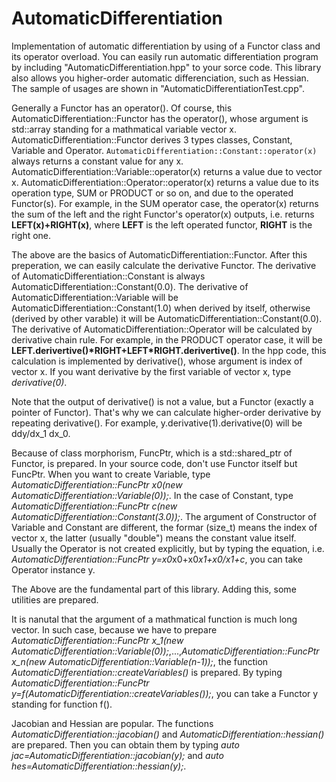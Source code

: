 # AutomaticDifferentiation
Implementation of automatic differentiation by using of a Functor class and its operator overload.
You can easily run automatic differentiation program by including "AutomaticDifferentiation.hpp" to your sorce code.
This library also allows you higher-order automatic differenciation, such as Hessian.
The sample of usages are shown in "AutomaticDifferentiationTest.cpp".

Generally a Functor has an operator().
Of course, this AutomaticDifferentiation::Functor has the operator(),
whose argument is std::array standing for a mathmatical variable vector x.
AutomaticDifferentiation::Functor derives 3 types classes, Constant, Variable and Operator.
`AutomaticDifferentiation::Constant::operator(x)` always returns a constant value for any x.
AutomaticDifferentiation::Variable::operator(x) returns a value due to vector x.
AutomaticDifferentiation::Operator::operator(x) returns a value due to its operation type, SUM or PRODUCT or so on,
and due to the operated Functor(s).
For example, in the SUM operator case, the operator(x) returns the sum of the left and the right Functor's operator(x) outputs,
i.e. returns **LEFT(x)+RIGHT(x)**, where **LEFT** is the left operated functor, **RIGHT** is the right one.

The above are the basics of AutomaticDifferentiation::Functor.
After this preperation, we can easily calculate the derivative Functor.
The derivative of AutomaticDifferentiation::Constant is always AutomaticDifferentiation::Constant(0.0).
The derivative of AutomaticDifferentiation::Variable will be AutomaticDifferentiation::Constant(1.0) when derived by itself,
otherwise (derived by other varable) it will be AutomaticDifferentiation::Constant(0.0).
The derivative of AutomaticDifferentiation::Operator will be calculated by derivative chain rule.
For example, in the PRODUCT operator case, it will be **LEFT.derivertive()\*RIGHT+LEFT\*RIGHT.derivertive()**.
In the hpp code, this calculation is implemented by derivative(), whose argument is index of vector x.
If you want derivative by the first variable of vector x, type *derivative(0)*.

Note that the output of derivative() is not a value, but a Functor (exactly a pointer of Functor).
That's why we can calculate higher-order derivative by repeating derivative(). For example, y.derivative(1).derivative(0) will be ddy/dx_1 dx_0.

Because of class morphorism, FuncPtr, which is a std::shared_ptr of Functor, is prepared.
In your source code, don't use Functor itself but FuncPtr.
When you want to create Variable, type *AutomaticDifferentiation::FuncPtr x0(new AutomaticDifferentiation::Variable(0));*.
In the case of Constant, type *AutomaticDifferentiation::FuncPtr c(new AutomaticDifferentiation::Constant(3.0));*.
The argument of Constructor of Variable and Constant are different,
the formar (size_t) means the index of vector x, the latter (usually "double") means the constant value itself.
Usually the Operator is not created explicitly,
but by typing the equation, i.e. *AutomaticDifferentiation::FuncPtr y=x0*x0+x0*x1+x0/x1+c*,
you can take Operator instance y.

The Above are the fundamental part of this library. Adding this, some utilities are prepared.

It is nanutal that the argument of a mathmatical function is much long vector.
In such case, because we have to prepare *AutomaticDifferentiation::FuncPtr x_1(new AutomaticDifferentiation::Variable(0));*,...,*AutomaticDifferentiation::FuncPtr x_n(new AutomaticDifferentiation::Variable(n-1));*, the function *AutomaticDifferentiation::createVariables()* is prepared.
By typing *AutomaticDifferentiation::FuncPtr y=f(AutomaticDifferentiation::createVariables());*, you can take a Functor y standing for function f().

Jacobian and Hessian are popular.
The functions *AutomaticDifferentiation::jacobian()* and *AutomaticDifferentiation::hessian()* are prepared.
Then you can obtain them by typing *auto jac=AutomaticDifferentiation::jacobian(y);* and *auto hes=AutomaticDifferentiation::hessian(y);*.

